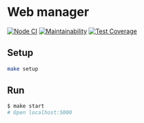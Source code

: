 # Web manager

[![Node CI](https://github.com/hexlet-boilerplates/fastify-nodejs-application/workflows/Node%20CI/badge.svg)](https://github.com/hexlet-boilerplates/fastify-nodejs-application/actions)
[![Maintainability](https://api.codeclimate.com/v1/badges/0350e7f8774e83fe2595/maintainability)](https://codeclimate.com/github/Skryam/WebManagerCourse/maintainability)
[![Test Coverage](https://api.codeclimate.com/v1/badges/0350e7f8774e83fe2595/test_coverage)](https://codeclimate.com/github/Skryam/WebManagerCourse/test_coverage)

## Setup

```bash
make setup
```

## Run

```bash
$ make start
# Open localhost:5000
```
